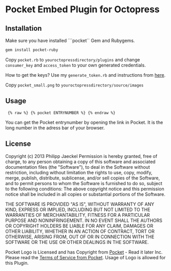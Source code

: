 # Pocket Embed Plugin for Octopress

## Installation

Make sure you have installed ```pocket`` Gem and Rubygems.

```bash
gem install pocket-ruby
```

Copy ```pocket.rb``` to ```youroctopressdirectory/plugins``` and change ```consumer_key``` and ```access_token``` to your own generated credentials.

How to get the keys? Use my ```generate_token.rb``` and instructions from [here](https://github.com/sotsy/pocket-octopress).

Copy ```pocket_small.png``` to ```youroctopressdirectory/source/images```

## Usage

``` {% raw %} {% pocket ENTRYNUMBER %} {% endraw %}```

You can get the Pocket entrynumber by opening the link in Pocket. It is the long number in the adress bar of your browser.

## License

Copyright (c) 2013 Philipp Jaeckel
Permission is hereby granted, free of charge, to any person obtaining a copy of this software and associated documentation files (the "Software"), to deal in the Software without restriction, including without limitation the rights to use, copy, modify, merge, publish, distribute, sublicense, and/or sell copies of the Software, and to permit persons to whom the Software is furnished to do so, subject to the following conditions:
The above copyright notice and this permission notice shall be included in all copies or substantial portions of the Software.

THE SOFTWARE IS PROVIDED "AS IS", WITHOUT WARRANTY OF ANY KIND, EXPRESS OR IMPLIED, INCLUDING BUT NOT LIMITED TO THE WARRANTIES OF MERCHANTABILITY, FITNESS FOR A PARTICULAR PURPOSE AND NONINFRINGEMENT. IN NO EVENT SHALL THE AUTHORS OR COPYRIGHT HOLDERS BE LIABLE FOR ANY CLAIM, DAMAGES OR OTHER LIABILITY, WHETHER IN AN ACTION OF CONTRACT, TORT OR OTHERWISE, ARISING FROM, OUT OF OR IN CONNECTION WITH THE SOFTWARE OR THE USE OR OTHER DEALINGS IN THE SOFTWARE.

Pocket Logo is Licensed and has Copyright from [Pocket](https://getpocket.com) - Read it later Inc. Please read the [Terms of Service from Pocket](http://getpocket.com/tos). Usage of Logo is allowed for this Plugin.